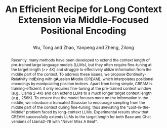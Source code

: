 ---
layout: pub
key: cream
type: inproceedings
title: >
    An Efficient Recipe for Long Context Extension via Middle-Focused Positional Encoding
author: Wu, Tong and Zhao, Yanpeng and Zheng, Zilong
abbr: NeurIPS'24
correspondence: Zheng, Zilong
# pdf: https://aclanthology.org/2023.emnlp-main.334.pdf
booktitle: NeurIPS
arxiv: 2406.07138v1
year: 2024
code: https://github.com/bigai-nlco/cream
selected: true
abstract: >
    Recently, many methods have been developed to extend the context length of pre-trained large language models (LLMs), but they often require fine-tuning at the target length (>> 4K) and struggle to effectively utilize information from the middle part of the context. To address these issues, we propose <b>C</b>ontinuity-<b>R</b>elativity ind<b>E</b>xing with g<b>A</b>ussian <b>M</b>iddle (CREAM), which interpolates positional encodings by manipulating position indices. Apart from being simple, CREAM is training-efficient: it only requires fine-tuning at the pre-trained context window (e.g., Llama 2-4K) and can extend LLMs to a much longer target context length (e.g., 256K). To ensure that the model focuses more on the information in the middle, we introduce a truncated Gaussian to encourage sampling from the middle part of the context during fine-tuning, thus alleviating the "Lost-in-the-Middle" problem faced by long-context LLMs. Experimental results show that CREAM successfully extends LLMs to the target length for both Base and Chat versions of Llama2-7B with "Never Miss A Beat". 
bibtex: >
    @inproceedings{wu2024cream,
        title={An Efficient Recipe for Long Context Extension via Middle-Focused Positional Encoding},
        author={Tong Wu, Yanpeng Zhao, Zilong Zheng},
        booktitle = {Advances in Neural Information Processing Systems (NeurIPS)},
        volume = {37},
        year={2024}
    }
---